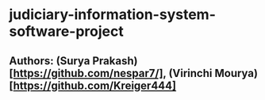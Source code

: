 ﻿# judiciary-information-system-software-project
## Authors: (Surya Prakash)[https://github.com/nespar7/], (Virinchi Mourya)[https://github.com/Kreiger444]

